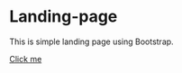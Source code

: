 # Landing-page
This is simple landing page using Bootstrap.
<br>

<a href="https://landing-page-bootstrap4.netlify.app/#">Click me</a>

